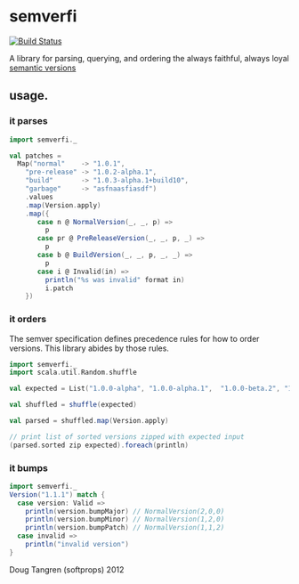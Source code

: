 # semverfi

[![Build Status](https://secure.travis-ci.org/softprops/semverfi.png)](http://travis-ci.org/softprops/semverfi)

A library for parsing, querying, and ordering the always faithful, always loyal [semantic versions][sv]

## usage.


### it parses


```scala
import semverfi._

val patches =
  Map("normal"    -> "1.0.1",
    "pre-release" -> "1.0.2-alpha.1",
    "build"       -> "1.0.3-alpha.1+build10",
    "garbage"     -> "asfnaasfiasdf")
    .values
    .map(Version.apply)
    .map({
       case n @ NormalVersion(_, _, p) =>
         p
       case pr @ PreReleaseVersion(_, _, p, _) =>
         p
       case b @ BuildVersion(_, _, p, _, _) =>
         p
       case i @ Invalid(in) =>
         println("%s was invalid" format in)
         i.patch
    })
```

### it orders

The semver specification defines precedence rules for how to order versions.
This library abides by those rules.

```scala
import semverfi._
import scala.util.Random.shuffle

val expected = List("1.0.0-alpha", "1.0.0-alpha.1",  "1.0.0-beta.2", "1.0.0-beta.11", "1.0.0-rc.1", "1.0.0-rc.1+build.1", "1.0.0", "1.0.0+0.3.7", "1.3.7+build", "1.3.7+build.2.b8f12d7", "1.3.7+build.11.e0f985a")

val shuffled = shuffle(expected)

val parsed = shuffled.map(Version.apply)

// print list of sorted versions zipped with expected input
(parsed.sorted zip expected).foreach(println)
```

### it bumps

```scala
import semverfi._
Version("1.1.1") match {
  case version: Valid =>
    println(version.bumpMajor) // NormalVersion(2,0,0)
    println(version.bumpMinor) // NormalVersion(1,2,0)
    println(version.bumpPatch) // NormalVersion(1,1,2)
  case invalid =>
    println("invalid version")
}
```

Doug Tangren (softprops) 2012

[sv]: http://semver.org/
